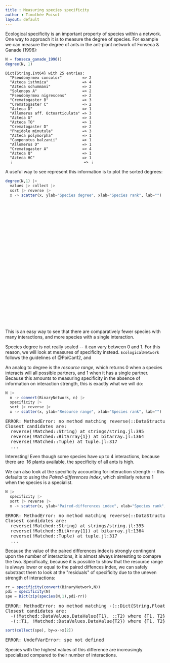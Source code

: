 ```yaml
---
title : Measuring species specificity
author : Timothée Poisot
layout: default
---
```





Ecological specificity is an important property of species within a network. One
way to approach it is to measure the degree of species. For example we can
measure the degree of ants in the ant-plant network of Fonseca & Ganade (1996):

````julia
N = fonseca_ganade_1996()
degree(N, 1)
````


````
Dict{String,Int64} with 25 entries:
  "Pseudomyrmex concolor"         => 2
  "Azteca isthmica"               => 4
  "Azteca schummani"              => 2
  "Solenops A"                    => 2
  "Pseudomyrmex nigrescens"       => 2
  "Crematogaster B"               => 3
  "Crematogaster C"               => 2
  "Azteca D"                      => 1
  "Allomerus aff. Octoarticulata" => 3
  "Azteca G"                      => 3
  "Azteca TO"                     => 1
  "Crematogaster D"               => 2
  "Pheidole minutula"             => 3
  "Azteca polymorpha"             => 1
  "Camponotus balzanii"           => 1
  "Allomerus D"                   => 1
  "Crematogaster A"               => 4
  "Azteca Q"                      => 1
  "Azteca HC"                     => 1
  ⋮                               => ⋮
````





A useful way to see represent this information is to plot the sorted degrees:

````julia
degree(N,1) |>
  values |> collect |>
  sort |> reverse |>
  x -> scatter(x, ylab="Species degree", xlab="Species rank", lab="")
````



<div id="0f80f07d-e282-4ffd-8f2f-babe43fea004" style="width:576px;height:384px;"></div>
<script>
PLOT = document.getElementById('0f80f07d-e282-4ffd-8f2f-babe43fea004');
Plotly.plot(PLOT, [{"showlegend":false,"mode":"markers","xaxis":"x1","colorbar":{"title":""},"marker":{"symbol":"circle","color":["rgba(0, 154, 250, 1.000)","rgba(0, 154, 250, 1.000)","rgba(0, 154, 250, 1.000)","rgba(0, 154, 250, 1.000)","rgba(0, 154, 250, 1.000)","rgba(0, 154, 250, 1.000)","rgba(0, 154, 250, 1.000)","rgba(0, 154, 250, 1.000)","rgba(0, 154, 250, 1.000)","rgba(0, 154, 250, 1.000)","rgba(0, 154, 250, 1.000)","rgba(0, 154, 250, 1.000)","rgba(0, 154, 250, 1.000)","rgba(0, 154, 250, 1.000)","rgba(0, 154, 250, 1.000)","rgba(0, 154, 250, 1.000)","rgba(0, 154, 250, 1.000)","rgba(0, 154, 250, 1.000)","rgba(0, 154, 250, 1.000)","rgba(0, 154, 250, 1.000)","rgba(0, 154, 250, 1.000)","rgba(0, 154, 250, 1.000)","rgba(0, 154, 250, 1.000)","rgba(0, 154, 250, 1.000)","rgba(0, 154, 250, 1.000)"],"line":{"color":["rgba(0, 0, 0, 1.000)","rgba(0, 0, 0, 1.000)","rgba(0, 0, 0, 1.000)","rgba(0, 0, 0, 1.000)","rgba(0, 0, 0, 1.000)","rgba(0, 0, 0, 1.000)","rgba(0, 0, 0, 1.000)","rgba(0, 0, 0, 1.000)","rgba(0, 0, 0, 1.000)","rgba(0, 0, 0, 1.000)","rgba(0, 0, 0, 1.000)","rgba(0, 0, 0, 1.000)","rgba(0, 0, 0, 1.000)","rgba(0, 0, 0, 1.000)","rgba(0, 0, 0, 1.000)","rgba(0, 0, 0, 1.000)","rgba(0, 0, 0, 1.000)","rgba(0, 0, 0, 1.000)","rgba(0, 0, 0, 1.000)","rgba(0, 0, 0, 1.000)","rgba(0, 0, 0, 1.000)","rgba(0, 0, 0, 1.000)","rgba(0, 0, 0, 1.000)","rgba(0, 0, 0, 1.000)","rgba(0, 0, 0, 1.000)"],"width":1},"size":8},"y":[4,4,3,3,3,3,2,2,2,2,2,2,2,2,2,1,1,1,1,1,1,1,1,1,1],"type":"scatter","name":"","yaxis":"y1","x":[1,2,3,4,5,6,7,8,9,10,11,12,13,14,15,16,17,18,19,20,21,22,23,24,25]}], {"showlegend":true,"paper_bgcolor":"rgba(255, 255, 255, 1.000)","xaxis1":{"showticklabels":true,"gridwidth":0.5,"tickvals":[5.0,10.0,15.0,20.0,25.0],"visible":true,"ticks":"inside","range":[0.28,25.72],"domain":[0.048791101633129184,0.9931649168853893],"tickmode":"array","linecolor":"rgba(0, 0, 0, 1.000)","showgrid":true,"title":"Species rank","mirror":false,"tickangle":0,"showline":true,"gridcolor":"rgba(0, 0, 0, 0.100)","titlefont":{"color":"rgba(0, 0, 0, 1.000)","family":"sans-serif","size":15},"tickcolor":"rgb(0, 0, 0)","ticktext":["5","10","15","20","25"],"zeroline":false,"type":"-","tickfont":{"color":"rgba(0, 0, 0, 1.000)","family":"sans-serif","size":11},"zerolinecolor":"rgba(0, 0, 0, 1.000)","anchor":"y1"},"annotations":[],"height":384,"margin":{"l":0,"b":20,"r":0,"t":20},"plot_bgcolor":"rgba(255, 255, 255, 1.000)","yaxis1":{"showticklabels":true,"gridwidth":0.5,"tickvals":[1.0,2.0,3.0,4.0],"visible":true,"ticks":"inside","range":[0.91,4.09],"domain":[0.07897368948673088,0.989747375328084],"tickmode":"array","linecolor":"rgba(0, 0, 0, 1.000)","showgrid":true,"title":"Species degree","mirror":false,"tickangle":0,"showline":true,"gridcolor":"rgba(0, 0, 0, 0.100)","titlefont":{"color":"rgba(0, 0, 0, 1.000)","family":"sans-serif","size":15},"tickcolor":"rgb(0, 0, 0)","ticktext":["1","2","3","4"],"zeroline":false,"type":"-","tickfont":{"color":"rgba(0, 0, 0, 1.000)","family":"sans-serif","size":11},"zerolinecolor":"rgba(0, 0, 0, 1.000)","anchor":"x1"},"legend":{"bordercolor":"rgba(0, 0, 0, 1.000)","bgcolor":"rgba(255, 255, 255, 1.000)","font":{"color":"rgba(0, 0, 0, 1.000)","family":"sans-serif","size":11},"y":1.0,"x":1.0},"width":576});
</script>




This is an easy way to see that there are comparatively fewer species with many
interactions, and more species with a single interaction.

Species degree is not really scaled -- it can vary between 0 and 1. For this
reason, we will look at measures of specificity instead. `EcologicalNetwork`
follows the guidelines of @PoiCan12, and

An analog to degree is the *resource range*, which returns 0 when a species
interacts will all possible partners, and 1 when it has a single partner.
Because this amounts to measuring specificity in the absence of information on
interaction strength, this is exactly what we will do:

````julia
N |>
  n -> convert(BinaryNetwork, n) |>
  specificity |>
  sort |> reverse |>
  x -> scatter(x, ylab="Resource range", xlab="Species rank", lab="")
````


<pre class="julia-error">
ERROR: MethodError: no method matching reverse&#40;::DataStructures.OrderedDict&#123;String,Float64&#125;&#41;
Closest candidates are:
  reverse&#40;&#33;Matched::String&#41; at strings/string.jl:395
  reverse&#40;&#33;Matched::BitArray&#123;1&#125;&#41; at bitarray.jl:1364
  reverse&#40;&#33;Matched::Tuple&#41; at tuple.jl:317
  ...
</pre>




Interesting! Even though some species have up to 
4 interactions, because there are 
16
plants available, the specificity of all ants is high.

We can also look at the specificity accounting for interaction strength -- this
defaults to using the *Paired-differences index*, which similarly returns 1 when
the species is a specialist.

````julia
N |>
  specificity |>
  sort |> reverse |>
  x -> scatter(x, ylab="Paired-differences index", xlab="Species rank", lab="")
````


<pre class="julia-error">
ERROR: MethodError: no method matching reverse&#40;::DataStructures.OrderedDict&#123;String,Float64&#125;&#41;
Closest candidates are:
  reverse&#40;&#33;Matched::String&#41; at strings/string.jl:395
  reverse&#40;&#33;Matched::BitArray&#123;1&#125;&#41; at bitarray.jl:1364
  reverse&#40;&#33;Matched::Tuple&#41; at tuple.jl:317
  ...
</pre>




Because the value of the paired differences index is strongly contingent upon
the number of interactions, it is almost always interesting to comapre the two.
Specifically, because it is possible to show that the resource range is always
lower or equal to the paired diffences index, we can safely substract them to
look at the "residuals" of specificity due to the uneven strength of
interactions:

````julia
rr = specificity(convert(BinaryNetwork,N))
pdi = specificity(N)
spe = Dict(zip(species(N,1),pdi-rr))
````


<pre class="julia-error">
ERROR: MethodError: no method matching -&#40;::Dict&#123;String,Float64&#125;, ::Dict&#123;String,Float64&#125;&#41;
Closest candidates are:
  -&#40;&#33;Matched::DataValues.DataValue&#123;T1&#125;, ::T2&#41; where &#123;T1, T2&#125; at /home/tpoisot/.julia/v0.6/DataValues/src/scalar/operations.jl:55
  -&#40;::T1, &#33;Matched::DataValues.DataValue&#123;T2&#125;&#41; where &#123;T1, T2&#125; at /home/tpoisot/.julia/v0.6/DataValues/src/scalar/operations.jl:65
</pre>


````julia
sort(collect(spe), by=x->x[2])
````


<pre class="julia-error">
ERROR: UndefVarError: spe not defined
</pre>




Species with the highest values of this difference are increasingly specialized
compared to their number of interactions.

